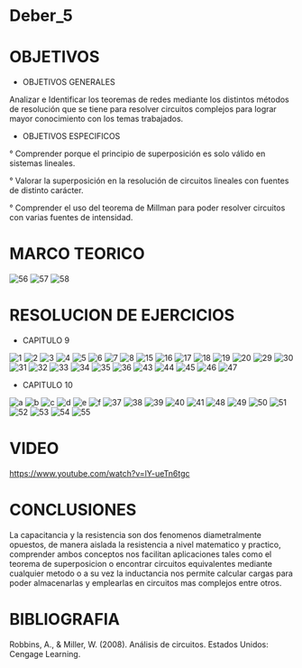 # Deber_5
# OBJETIVOS
* OBJETIVOS GENERALES

Analizar e Identificar los teoremas de redes mediante los distintos métodos de resolución que se tiene 
para resolver circuitos complejos para lograr mayor conocimiento con los temas trabajados.
* OBJETIVOS ESPECIFICOS

° Comprender porque el principio de superposición es solo válido en
sistemas lineales.

° Valorar la superposición en la resolución de circuitos lineales con
fuentes de distinto carácter.

° Comprender el uso del teorema de Millman para poder resolver circuitos con varias fuentes de intensidad.

# MARCO TEORICO
![56](https://user-images.githubusercontent.com/85193519/126658178-74b8e9c2-0adc-47df-9c62-57dd3af8bfbe.jpg)
![57](https://user-images.githubusercontent.com/85193519/126658198-2071af59-b7db-476a-9e3d-7f140b762c43.jpg)
![58](https://user-images.githubusercontent.com/85193519/126658219-60cbdb3f-1a99-42b3-b1b4-43415ad8732a.jpg)

# RESOLUCION DE EJERCICIOS
* CAPITULO 9

![1](https://user-images.githubusercontent.com/85193519/126575299-f4b07f6f-e3ac-4a8f-935b-32dc6a8260f5.jpg)
![2](https://user-images.githubusercontent.com/85193519/126575308-10fdd182-05df-478c-beba-a092a17e0b6d.jpg)
![3](https://user-images.githubusercontent.com/85193519/126575313-636d7f13-d889-4f2c-967f-efbcc2365476.jpg)
![4](https://user-images.githubusercontent.com/85193519/126575316-680c429b-3c80-4180-b1d3-1c7b0a593741.jpg)
![5](https://user-images.githubusercontent.com/85193519/126575322-8b7822e7-5e0c-48be-b4e9-73d7c9f90b08.jpg)
![6](https://user-images.githubusercontent.com/85193519/126575330-7978cce6-42d9-4569-a64b-ef5a0a5bdcfd.jpg)
![7](https://user-images.githubusercontent.com/85193519/126575337-63ead4e2-08e0-4e6d-9540-d015eba5ea0e.jpg)
![8](https://user-images.githubusercontent.com/85193519/126575340-dedf06ec-f582-41be-844a-11006bbc277c.jpg)
![15](https://user-images.githubusercontent.com/85193519/126585777-cf945ac5-e7dc-4089-9071-74dd4854b9ac.jpg)
![16](https://user-images.githubusercontent.com/85193519/126585810-191415b5-16ba-42f2-ab14-c30f7375b0c9.jpg)
![17](https://user-images.githubusercontent.com/85193519/126585819-61087776-9f33-4727-ab46-0a62814a8f03.jpg)
![18](https://user-images.githubusercontent.com/85193519/126585832-0c4e74e9-6ed2-4347-9f45-957cc922ca69.jpg)
![19](https://user-images.githubusercontent.com/85193519/126585845-d7d07f02-7c7d-4671-a804-62dfdff76d33.jpg)
![20](https://user-images.githubusercontent.com/85193519/126585853-863965d5-0b8f-40da-a648-c92752bc1fc5.jpg)
![29](https://user-images.githubusercontent.com/85193519/126564630-031e7e17-c54c-43c6-8b67-3a11b29a6fc9.jpg)
![30](https://user-images.githubusercontent.com/85193519/126564641-b5618eaa-5ee3-41dc-9f4a-e6fb653e936e.jpg)
![31](https://user-images.githubusercontent.com/85193519/126564655-b718f065-3df7-48e5-be1d-1441a0f8a1f2.jpg)
![32](https://user-images.githubusercontent.com/85193519/126564666-23def38b-cf68-4468-a72c-e638b3e7e2e2.jpg)
![33](https://user-images.githubusercontent.com/85193519/126564678-b5944b9e-f9f1-4188-9f1d-c31de695ce03.jpg)
![34](https://user-images.githubusercontent.com/85193519/126564687-962f95cb-5031-4826-9b92-8849cf39c610.jpg)
![35](https://user-images.githubusercontent.com/85193519/126564706-81ccb2f0-5449-49a0-8a9a-18efedcc3787.jpg)
![36](https://user-images.githubusercontent.com/85193519/126564720-ca7d0089-0383-44ad-aca4-eef45ad5c919.jpg)
![43](https://user-images.githubusercontent.com/85193519/126657285-516ae97d-e868-4892-961a-088cca145920.jpg)
![44](https://user-images.githubusercontent.com/85193519/126657306-e14c24df-1b21-43f8-b252-2f162b576c16.jpg)
![45](https://user-images.githubusercontent.com/85193519/126657323-f690821f-3fe8-429f-9e74-7020ed4a6904.jpg)
![46](https://user-images.githubusercontent.com/85193519/126657340-6344c4a8-2958-48e9-b330-f541c93e89cf.jpg)
![47](https://user-images.githubusercontent.com/85193519/126657350-8affd192-e248-4411-8ddb-85f934048945.jpg)

* CAPITULO 10

![a](https://user-images.githubusercontent.com/85193519/126586176-1a7cf8e7-ccf3-4057-9c4a-92ab78f149d2.jpg)
![b](https://user-images.githubusercontent.com/85193519/126586192-098e2e15-0a1a-46ea-b76a-46a95e757316.jpg)
![c](https://user-images.githubusercontent.com/85193519/126586197-a8e451cb-72fb-4e7b-a46a-a85baf6a0a32.jpg)
![d](https://user-images.githubusercontent.com/85193519/126586204-34dc4e1f-9a06-44d5-95f7-f467909485bc.jpg)
![e](https://user-images.githubusercontent.com/85193519/126586215-a3eef407-db5b-4d79-9919-4624ef68260f.jpg)
![f](https://user-images.githubusercontent.com/85193519/126586222-c0f2efe3-58c4-445b-ad5e-1e0a37d1352b.jpg)
![37](https://user-images.githubusercontent.com/85193519/126564774-45049dbc-acfa-4ee5-80cf-85a31f1f693c.jpg)
![38](https://user-images.githubusercontent.com/85193519/126564785-35befe1e-090e-4f79-a246-2c1244b6f3c6.jpg)
![39](https://user-images.githubusercontent.com/85193519/126564802-92c98a92-0762-45e8-a60c-be8a85768734.jpg)
![40](https://user-images.githubusercontent.com/85193519/126564814-22f09f43-0924-452a-8569-367616102a6c.jpg)
![41](https://user-images.githubusercontent.com/85193519/126564823-301347e7-6a5b-4f70-b8c1-c875941626c0.jpg)
![48](https://user-images.githubusercontent.com/85193519/126657373-6eef4a7c-9eb2-4bfe-aae4-ca1744229244.jpg)
![49](https://user-images.githubusercontent.com/85193519/126657389-365b8945-68b2-4b1d-a3a7-e29b2fd4a546.jpg)
![50](https://user-images.githubusercontent.com/85193519/126657412-7dadd04d-88c6-49f4-986f-7199d4d1b77b.jpg)
![51](https://user-images.githubusercontent.com/85193519/126657424-84204c24-0f3f-4560-8ebd-7875104bebdf.jpg)
![52](https://user-images.githubusercontent.com/85193519/126657445-882b03be-ad37-40b6-b14f-bf239567c637.jpg)
![53](https://user-images.githubusercontent.com/85193519/126657466-ae3eeba4-9b70-4022-8a1f-0052c6e61fb1.jpg)
![54](https://user-images.githubusercontent.com/85193519/126657485-f84c9f80-2bac-4156-adba-3d45b26b367d.jpg)
![55](https://user-images.githubusercontent.com/85193519/126657504-a8bfd8b0-a361-43f6-a3ea-0745fb0f5a6f.jpg)

# VIDEO
https://www.youtube.com/watch?v=lY-ueTn6tgc
# CONCLUSIONES
La capacitancia y la resistencia son dos fenomenos diametralmente opuestos, de manera aislada la resistencia a nivel matematico y practico, comprender ambos conceptos nos facilitan aplicaciones tales como el teorema de superposicion o encontrar circuitos equivalentes mediante cualquier metodo o a su vez la inductancia nos permite calcular cargas para poder almacenarlas y emplearlas en circuitos mas complejos entre otros.
# BIBLIOGRAFIA
Robbins, A., & Miller, W. (2008). Análisis de circuitos. Estados Unidos: Cengage Learning.
